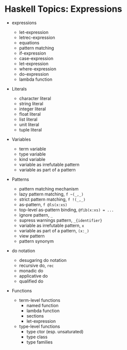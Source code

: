 # Haskell Topics: Expressions

* expressions
  - let-expression
  - letrec-expression
  - equations
  - pattern matching
  - if-expression
  - case-expression
  - let-expression
  - where-expression
  - do-expression
  - lambda function

* Literals
  - character literal
  - string literal
  - integer literal
  - float literal
  - list literal
  - unit literal
  - tuple literal

* Variables
  - term variable
  - type variable
  - kind variable
  - variable as irrefutable pattern
  - variable as part of a pattern

* Patterns
  - pattern matching mechanism
  - lazy pattern matching,        `f ~(_,_)`
  - strict pattern matching,      `f !(_,_)`
  - as-pattern,                   `f @ls(x:xs)`
  - top-level as-pattern binding, `@fib(x:xs) = ...`
  - ignore pattern,               `_`
  - supress warnings pattern,     `_{identifier}`
  - variable as irrefutable pattern,  `x`
  - variable as part of a pattern,    `(x:_)`
  - view pattern
  - pattern synonym

* do notation
  - desugaring do notation
  - recursive do, `rec`
  - monadic do
  - applicative do
  - qualified do

* Functions
  - term-level functions
    - named function
    - lambda function
    - sections
    - let-expression
  - type-level functions
    - type ctor (esp. unsaturated)
    - type class
    - type families
